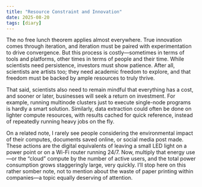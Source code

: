 ```yaml
---
title: "Resource Constraint and Innovation"
date: 2025-08-20
tags: [diary]
---
```


The no free lunch theorem applies almost everywhere. True innovation comes through iteration, and iteration must be paired with experimentation to drive convergence. But this process is costly—sometimes in terms of tools and platforms, other times in terms of people and their time. While scientists need persistence, investors must show patience. After all, scientists are artists too; they need academic freedom to explore, and that freedom must be backed by ample resources to truly thrive.

That said, scientists also need to remain mindful that everything has a cost, and sooner or later, businesses will seek a return on investment. For example, running multinode clusters just to execute single-node programs is hardly a smart solution. Similarly, data extraction could often be done on lighter compute resources, with results cached for quick reference, instead of repeatedly running heavy jobs on the fly.

On a related note, I rarely see people considering the environmental impact of their computes, documents saved online, or social media post made. These actions are the digital equivalents of leaving a small LED light on a power point or on a Wi-Fi router running 24/7. Now, multiply that energy use—or the “cloud” compute by the number of active users, and the total power consumption grows staggeringly large, very quickly. I’ll stop here on this rather somber note, not to mention about the waste of paper printing within companies—a topic equally deserving of attention.